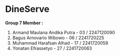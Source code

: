 # DineServe

**Group 7 Member :**

1. Armand Maulana Andika Putra - 03 / 2247120090
2. Bagus Arnovario Wibowo      - 06 / 2241720225
3. Muhammad Harafsan Alhad     - 17 / 2241720059
4. Yonatan Efrassetyo          - 27 / 2241720063 
